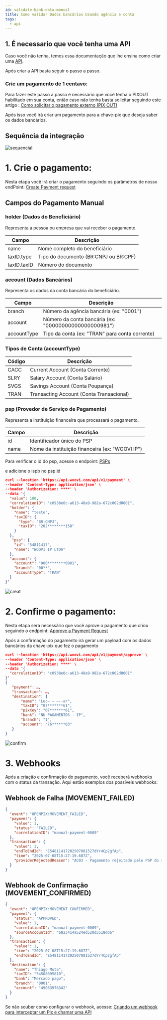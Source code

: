 ```yaml
---
id: validate-bank-data-manual
title: Como validar Dados bancários Usando agência e conta
tags:
  - api
---
```


## 1. É necessario que você tenha uma API

Caso você não tenha, temos essa documentação que lhe ensina como criar uma [API](https://developers.woovi.com/docs/apis/api-getting-started).

Após criar a API basta seguir o passo a passo.

### Crie um pagamento de 1 centavo:

Para fazer este passo a passo é necessário que você tenha o PIXOUT habilitado em sua conta, então caso não tenha basta solicitar seguindo este artigo : [Como solicitar o pagamento externo (PIX OUT)](https://ajuda.openpix.com.br/pt-br/article/como-solicitar-o-pagamento-externo-pix-out-1qmsnj7/)

Após isso você irá criar um pagamento para a chave-pix que deseja saber os dados bancários.

## Sequência da integração

![sequencial](./__assets__/payment-flow.png)

# 1. Crie o pagamento:

Nesta etapa você irá criar o pagamento seguindo os parâmetros de nosso endPoint: [Create Payment request](<https:///developers.openpix.com.br/api#tag/payment-(request-access)/paths/~1api~1v1~1payment/post>)

## Campos do Pagamento Manual

### holder (Dados do Beneficiário)

Representa a pessoa ou empresa que vai receber o pagamento.

| Campo       | Descrição                             |
| ----------- | ------------------------------------- |
| name        | Nome completo do beneficiário         |
| taxID.type  | Tipo do documento (BR:CNPJ ou BR:CPF) |
| taxID.taxID | Número do documento                   |

### account (Dados Bancários)

Representa os dados da conta bancária do beneficiário.

| Campo       | Descrição                                             |
| ----------- | ----------------------------------------------------- |
| branch      | Número da agência bancária (ex: "0001")               |
| account     | Número da conta bancária (ex: "00000000000000000981") |
| accountType | Tipo da conta (ex: "TRAN" para conta corrente)        |

### Tipos de Conta (accountType)

| Código | Descrição                                |
| ------ | ---------------------------------------- |
| CACC   | Current Account (Conta Corrente)         |
| SLRY   | Salary Account (Conta Salário)           |
| SVGS   | Savings Account (Conta Poupança)         |
| TRAN   | Transacting Account (Conta Transacional) |

### psp (Provedor de Serviço de Pagamento)

Representa a instituição financeira que processará o pagamento.

| Campo | Descrição                                       |
| ----- | ----------------------------------------------- |
| id    | Identificador único do PSP                      |
| name  | Nome da instituição financeira (ex: "WOOVI IP") |

Para verificar o id do psp, acesse o endpoint: [PSPs](https:///developers.openpix.com.br/api#tag/psp/paths/~1api~1v1~1psp/get)

e adicione o ispb no psp.id

```json
curl --location 'https://api.woovi.com/api/v1/payment' \
--header 'Content-Type: application/json' \
--header 'Authorization: ****' \
--data '{
  "value": 100,
  "correlationID": "c0938e0c-a613-48a9-982a-672c062d0001",
  "holder": {
    "name": "teste",
    "taxID": {
      "type": "BR:CNPJ",
      "taxID": "202********158"
    }
  },
   "psp": {
    "id": "54811417",
    "name": "WOOVI IP LTDA"
  },
  "account": {
    "account": "000********0981",
    "branch": "00**",
    "accountType": "TRAN"
  }
}'
```

![creat](./__assets__/request.png)

# 2. Confirme o pagamento:

Nesta etapa será necessário que você aprove o pagamento que criou seguindo o endpoint: [Approve a Payment Request](<https:///developers.openpix.com.br/api#tag/payment-(request-access)/paths/~1api~1v1~1payment~1approve/post>)

Após a confirmação do pagamento irá gerar um payload com os dados bancários da chave-pix que fez o pagamento

```json
curl --location 'https://api.woovi.com/api/v1/payment/approve' \
--header 'Content-Type: application/json' \
--header 'Authorization: ****' \
--data '{
  "correlationID": "c0938e0c-a613-48a9-982a-672c062d0001"
}'
{
   "payment": …,
   "transaction": …,
   "destination": {
       "name": "Luc— – —--ar",
       "taxID": "07*******61",
       "pixKey": "07*******61",
       "bank": "NU PAGAMENTOS - IP",
       "branch": "1",
       "account": "76******03"
   }
}
```

![confirm](./__assets__/confirm-payment.png)

# 3. Webhooks

Após a criação e confirmação do pagamento, você receberá webhooks com o status da transação. Aqui estão exemplos dos possíveis webhooks:

## Webhook de Falha (MOVEMENT_FAILED)

```json
{
  "event": "OPENPIX:MOVEMENT_FAILED",
  "payment": {
    "value": 1,
    "status": "FAILED",
    "correlationID": "manual-payment-0009"
  },
  "transaction": {
    "value": 1,
    "endToEndId": "E54811417202507081527dYr4Cp2gfAp",
    "time": "2025-07-08T15:27:19.687Z",
    "providerRejectedReason": "AC03 - Pagamento rejeitado pelo PSP do recebedor"
  }
}
```

## Webhook de Confirmação (MOVEMENT_CONFIRMED)

```json
{
  "event": "OPENPIX:MOVEMENT_CONFIRMED",
  "payment": {
    "status": "APPROVED",
    "value": 1,
    "correlationID": "manual-payment-0009",
    "sourceAccountId": "6823414a524ed520d3518dd6"
  },
  "transaction": {
    "value": 1,
    "time": "2025-07-08T15:27:19.687Z",
    "endToEndId": "E54811417202507081527dYr4Cp2gfAp"
  },
  "destination": {
    "name": "Thiago Mota",
    "taxID": "54508095810",
    "bank": "Mercado pago",
    "branch": "0001",
    "account": "49033976342"
  }
}
```

Se não souber como configurar o webhook, acesse: [Criando um webhook para interceptar um Pix e chamar uma API](https://developers.openpix.com.br/docs/webhook/platform/webhook-platform-api)
